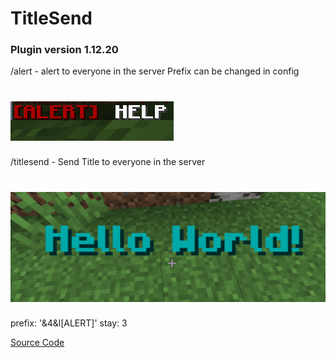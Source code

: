 # TitleSend
### Plugin version 1.12.20

/alert - alert to everyone in the server
Prefix can be changed in config

<h1>
    <img src="alert.png" alt="Alert" /> 
</h1>

/titlesend - Send Title to everyone in the server

<h1>
    <img src="titlesend.png" alt="Titlesend" /> 
</h1>


prefix: '&4&l[ALERT]'
stay: 3




[Source Code](tree/main/src/main)
